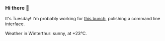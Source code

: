 ### Hi there :wave:

It's Tuesday! I'm probably working for [this bunch](https://github.com/kohofinancial), polishing a command line interface.

Weather in Winterthur: sunny, at +23°C.
